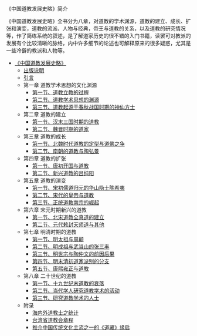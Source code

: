 《中国道教发展史略》简介

《中国道教发展史略》全书分为八章，对道教的学术渊源，道教的建立、成长、扩张和演变，道教的流派、人物与经典，帝王与道教的关系，以及道教的研究情况等，作了简练系统的叙述，是了解道家历史的很不错的入门书籍，读罢可对教派的发展有个比较清晰的脉络，内中许多细节的论述也可解释原来的很多疑惑，尤其是一些冷僻的教派和人物等。

- [《中国道教发展史略》](杂文集/《中国道教发展史略》/《中国道教发展史略》.md)
  - [出版说明](杂文集/《中国道教发展史略》/出版说明.md)
  - [引言](杂文集/《中国道教发展史略》/引言.md)
  - 第一章 道教学术思想的文化渊源
  	- [第一节、道教立教的过程](杂文集/《中国道教发展史略》/第一节、道教立教的过程.md)
  	- [第二节、道教学术思想的渊源](杂文集/《中国道教发展史略》/第二节、道教学术思想的渊源.md)
  	- [第三节、道教起源于春秋战国时期的神仙方士](杂文集/《中国道教发展史略》/第三节、道教起源于春秋战国时期的神仙方士.md)
  - 第二章 道教的建立
  	- [第一节、汉末三国时期的道教](杂文集/《中国道教发展史略》/第一节、汉末三国时期的道教.md)
  	- [第二节、魏晋时期的道家](杂文集/《中国道教发展史略》/第二节、魏晋时期的道家.md)
  - 第三章 道教的成长
  	- [第一节、北魏时代道教的定型与道佛之争](杂文集/《中国道教发展史略》/第一节、北魏时代道教的定型与道佛之争.md)
  	- [第二节、南朝的道教与陶弘景](杂文集/《中国道教发展史略》/第二节、南朝的道教与陶弘景.md)
  - 第四章 道教的扩张
  	- [第一节、唐初开国与道教](杂文集/《中国道教发展史略》/第一节、唐初开国与道教.md)
  	- [第二节、新兴道教的吕纯阳](杂文集/《中国道教发展史略》/第二节、新兴道教的吕纯阳.md)	
  - 第五章 道教的演变
  	- [第一节、宋初儒道归元的华山隐士陈希夷](杂文集/《中国道教发展史略》/第一节、宋初儒道归元的华山隐士陈希夷.md)
  	- [第二节、宋代的皇帝与道教](杂文集/《中国道教发展史略》/第二节、宋代的皇帝与道教.md)	
  	- [第三节、正统道教南宗的崛起](杂文集/《中国道教发展史略》/第三节、正统道教南宗的崛起.md)
  - 第六章 宋元时期新兴的道教
  	- [第一节、北宋道教全真道的建立](杂文集/《中国道教发展史略》/第一节、北宋道教全真道的建立.md)
  	- [第二节、元代敕封天师道与其他](杂文集/《中国道教发展史略》/第二节、元代敕封天师道与其他.md)	
  - 第七章 明清时期的道教
  	- [第一节、明太祖与周颠](杂文集/《中国道教发展史略》/第一节、明太祖与周颠.md)
  	- [第二节、明成祖与武当山的张三丰](杂文集/《中国道教发展史略》/第二节、明成祖与武当山的张三丰.md)	
  	- [第三节、明世宗与陶仲文的前因后果](杂文集/《中国道教发展史略》/第三节、明世宗与陶仲文的前因后果.md)
  	- [第四节、明末清初道家派别的分支](杂文集/《中国道教发展史略》/第四节、明末清初道家派别的分支.md)
  	- [第五节、康熙雍正与道教](杂文集/《中国道教发展史略》/第五节、康熙雍正与道教.md)
  - 第八章 二十世纪的道教
  	- [第一节、十九世纪末道教的衰落](杂文集/《中国道教发展史略》/第一节、十九世纪末道教的衰落.md)
  	- [第二节、当代学人研究道教学术的活动](杂文集/《中国道教发展史略》/第二节、当代学人研究道教学术的活动.md)	
  	- [第三节、研究道教学术的人士](杂文集/《中国道教发展史略》/第三节、研究道教学术的人士.md)
  - 附录
  	- [海内外道教士之统计](杂文集/《中国道教发展史略》/海内外道教士之统计.md)
  	- [台湾省道教会章程](杂文集/《中国道教发展史略》/台湾省道教会章程.md)	
  	- [推介中国传统文化主流之一的《道藏》缘启](杂文集/《中国道教发展史略》/推介中国传统文化主流之一的《道藏》缘启.md)